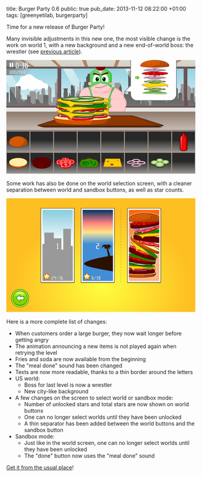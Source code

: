 title: Burger Party 0.6
public: true
pub_date: 2013-11-12 08:22:00 +01:00
tags: [greenyetilab, burgerparty]


Time for a new release of Burger Party!

Many invisible adjustments in this new one, the most visible change is the work
on world 1, with a new background and a new end-of-world boss: the wrestler (see
[previous article][wrestler]).

[![Wrestler](/projects/burgerparty/0.6/thumb-scrolling-burger.png)](/projects/burgerparty/0.6/scrolling-burger.png)

Some work has also be done on the world selection screen, with a cleaner
separation between world and sandbox buttons, as well as star counts.

[![World Selector](/projects/burgerparty/0.6/thumb-world-selector.png)](/projects/burgerparty/0.6/world-selector.png)

Here is a more complete list of changes:

- When customers order a large burger, they now wait longer before getting angry
- The animation announcing a new items is not played again when retrying the
  level
- Fries and soda are now available from the beginning
- The "meal done" sound has been changed
- Texts are now more readable, thanks to a thin border around the letters
- US world:
    - Boss for last level is now a wrestler
    - New city-like background
- A few changes on the screen to select world or sandbox mode:
    - Number of unlocked stars and total stars are now shown on world buttons
    - One can no longer select worlds until they have been unlocked
    - A thin separator has been added between the world buttons and the sandbox
      button
- Sandbox mode:
    - Just like in the world screen, one can no longer select worlds until they
      have been unlocked
    - The "done" button now uses the "meal done" sound

[Get it from the usual place](/projects/burgerparty/)!

[wrestler]: ../wrestler-v2/
